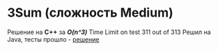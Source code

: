 # 3Sum (сложность Medium)
Решение на **С++** за ***O(n^3)***
Time Limit on test 311 out of 313
Решил на Java, тесты прошло - [решение](https://github.com/SmartOven/Java-projects/tree/main/LeetCode/src/ThreeSum)
